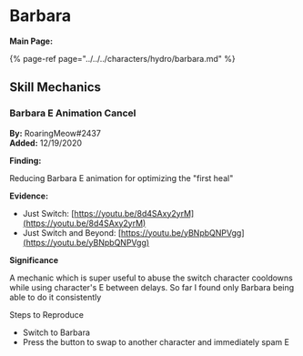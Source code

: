 # Barbara

**Main Page:**

{% page-ref page="../../../characters/hydro/barbara.md" %}

## Skill Mechanics

### **Barbara E Animation Cancel**

**By:** RoaringMeow\#2437  
**Added:** 12/19/2020

**Finding:**

Reducing Barbara E animation for optimizing the "first heal"

**Evidence:**

* Just Switch: [https://youtu.be/8d4SAxy2yrM](https://youtu.be/8d4SAxy2yrM)  
* Just Switch and Beyond: [https://youtu.be/yBNpbQNPVgg](https://youtu.be/yBNpbQNPVgg)

**Significance**

A mechanic which is super useful to abuse the switch character cooldowns while using character's E between delays. So far I found only Barbara being able to do it consistently

Steps to Reproduce

* Switch to Barbara
* Press the button to swap to another character and immediately spam E

